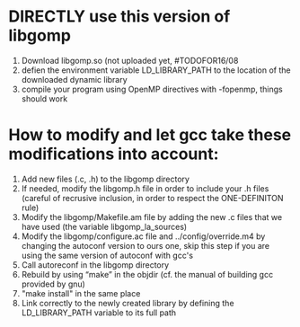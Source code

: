 # DIRECTLY use this version of libgomp
1) Download libgomp.so (not uploaded yet, #TODOFOR16/08
2) defien the environment variable LD_LIBRARY_PATH to the location of the downloaded dynamic library
3) compile your program using OpenMP directives with -fopenmp, things should work

# How to modify and let gcc take these modifications into account:
1) Add new files (.c, .h) to the libgomp directory
2) If needed, modify the libgomp.h file in order to include your .h files (careful of recrusive inclusion, in order to respect the ONE-DEFINITON rule)
3) Modify the libgomp/Makefile.am file by adding the new .c files that we have used (the variable libgomp_la_sources)
4) Modify the libgomp/configure.ac file and ../config/override.m4 by changing the autoconf version to ours one, skip this step if you are using the same version of autoconf with gcc's 
5) Call autoreconf in the libgomp directory
6) Rebuild by using “make” in the objdir (cf. the manual of building gcc provided by gnu)
7) "make install" in the same place
8) Link correctly to the newly created library by defining the LD_LIBRARY_PATH variable to its full path
